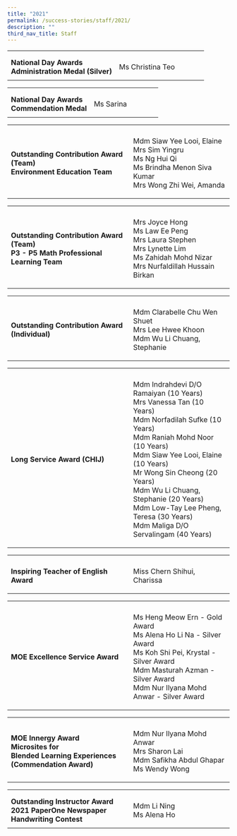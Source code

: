 ```yaml
---
title: "2021"
permalink: /success-stories/staff/2021/
description: ""
third_nav_title: Staff
---
```

<table>
<tbody>
<tr>
<th style="width:55%"></th>
<th></th>
</tr>
<tr>
<td style="text-align: left;">
	<b>National Day Awards<br>
		Administration Medal (Silver)</b></td>
<td style="text-align: left;">
<p>Ms Christina Teo</p>
</td>
</tr>
</tbody>
</table>
<table>
<tbody>
<tr>
<th style="width:55%"></th>
<th></th>
</tr>
<tr>
<td style="text-align: left;">
	<b>National Day Awards<br>
		Commendation Medal</b></td>
<td style="text-align: left;">
<p>Ms Sarina</p>
</td>
</tr>
</tbody>
</table>
<table>
<tbody>
<tr>
<th style="width:55%"></th>
<th></th>
</tr>
<tr>
<td style="text-align: left;"><b>Outstanding Contribution Award (Team)<br>Environment Education Team</b></td>
<td style="text-align: left;">
<p>Mdm Siaw Yee Looi, Elaine<br>Mrs Sim Yingru<br>Ms Ng Hui Qi<br>Ms Brindha Menon Siva Kumar<br>Mrs Wong Zhi Wei, Amanda</p>
</td>
</tr>
</tbody>
</table>
<table>
<tbody>
<tr>
<th style="width:55%"></th>
<th></th>
</tr>
<tr>
	<td><b>Outstanding Contribution Award (Team)<br>P3 - P5 Math Professional Learning Team</b></td>
<td style="text-align: left;">
<p>Mrs Joyce Hong<br>Ms Law Ee Peng<br>Mrs Laura Stephen<br>Mrs Lynette Lim<br>Ms Zahidah Mohd Nizar<br>Mrs Nurfaldillah Hussain Birkan</p>
</td>
</tr>
</tbody>
</table>
<table>
<tbody>
<tr>
<th style="width:55%"></th>
	<th></th>
</tr>
<tr>
	<td><b>Outstanding Contribution Award <br>(Individual)</b></td>
<td style="text-align: left;">
<p>Mdm Clarabelle Chu Wen Shuet<br>Mrs Lee Hwee Khoon<br>Mdm Wu Li Chuang, Stephanie</p>
</td>
</tr>
</tbody>
</table>
<table>
<tbody>
<tr>
<th style="width:55%"></th>
	<th></th>
</tr>
<tr>
	<td><b>Long Service Award (CHIJ)</b></td>
<td style="text-align: left;">
<p>Mdm Indrahdevi D/O Ramaiyan (10 Years)<br>Mrs Vanessa Tan (10 Years)<br>Mdm Norfadilah Sufke (10 Years)<br>Mdm Raniah Mohd Noor (10 Years)<br>Mdm Siaw Yee Looi, Elaine (10 Years)<br>Mr Wong Sin Cheong (20 Years)<br>Mdm Wu Li Chuang, Stephanie (20 Years)<br>Mdm Low-Tay Lee Pheng, Teresa (30 Years)<br>Mdm Maliga D/O Servalingam (40 Years)</p>
</td>
</tr>
</tbody>
</table>
<table>
<tbody>
<tr>
<th style="width:55%"></th>
	<th></th>
</tr>
<tr>
	<td><b>Inspiring Teacher of English Award</b></td>
<td style="text-align: left;">
<p>Miss Chern Shihui, Charissa</p>
</td>
</tr>
</tbody>
</table>
<table>
<tbody>
<tr>
<th style="width:55%"></th>
	<th></th>
</tr>
<tr>
	<td><b>MOE Excellence Service Award</b></td>
<td style="text-align: left;">
<p>Ms Heng Meow Ern - Gold Award<br>Ms Alena Ho Li Na - Silver Award<br>Ms Koh Shi Pei, Krystal - Silver Award<br>Mdm Masturah Azman - Silver Award<br>Mdm Nur Ilyana Mohd Anwar - Silver Award</p>
</td>
</tr>
</tbody>
</table>
<table>
<tbody>
<tr>
<th style="width:55%"></th>
	<th></th>
</tr>
<tr>
	<td><b>MOE Innergy Award<br>Microsites for <br>Blended Learning Experiences<br>(Commendation Award)</b></td>
<td style="text-align: left;">
<p>Mdm Nur Ilyana Mohd Anwar<br>Mrs Sharon Lai<br>Mdm Safikha Abdul Ghapar<br>Ms Wendy Wong</p>
</td>
</tr>
</tbody>
</table>
<table>
<tbody>
<tr>
<th style="width:55%"></th>
	<th></th>
</tr>
<tr>
	<td><b>Outstanding Instructor Award<br>2021 PaperOne Newspaper Handwriting Contest</b></td>
<td style="text-align: left;">
<p>Mdm Li Ning<br>Ms Alena Ho</p>
</td>
</tr>
</tbody>
</table>